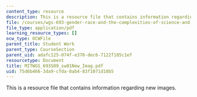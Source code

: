 ```yaml
---
content_type: resource
description: This is a resource file that contains information regarding new images.
file: /courses/wgs-693-gender-race-and-the-complexities-of-science-and-technology-a-problem-based-learning-experiment-spring-2009/75d6b4663da9cfda0ab483f1071d18b5_MITWGS_693S09_sw01New_Imag.pdf
file_type: application/pdf
learning_resource_types: []
ocw_type: OCWFile
parent_title: Student Work
parent_type: CourseSection
parent_uid: adafc125-074f-e370-dec6-7122f185c1ef
resourcetype: Document
title: MITWGS_693S09_sw01New_Imag.pdf
uid: 75d6b466-3da9-cfda-0ab4-83f1071d18b5
---
```

This is a resource file that contains information regarding new images.

